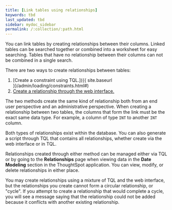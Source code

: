 ```yaml
---
title: [Link tables using relationships]
keywords: tbd
last_updated: tbd
sidebar: mydoc_sidebar
permalink: /:collection/:path.html
---
```

You can link tables by creating relationships between their columns. Linked tables can be searched together or combined into a worksheet for easy searching. Tables that have no relationship between their columns can not be combined in a single search.

There are two ways to create relationships between tables:

1.  [Create a constraint using TQL.]({{ site.baseurl }}/admin/loading/constraints.html#)
2.  [Create a relationship through the web interface.](create-new-relationship.html#)

The two methods create the same kind of relationship both from an end user perspective and an administrative perspective. When creating a relationship between two tables, the columns that form the link must be the exact same data type.  For example, a column of type `INT` to another `INT` column.

Both types of relationships exist within the database. You can also generate a script through TQL that contains all relationships, whether create via the web interface or in TQL.

Relationships created through either method can be managed either via TQL or by going to the **Relationships** page when viewing data in the **Date Modeling** section in the ThoughtSpot application. You can view, modify, or delete relationships in either place.

You may create relationships using a mixture of TQL and the web interface, but the relationships you create cannot form a circular relationship, or "cycle". If you attempt to create a relationship that would complete a cycle, you will see a message saying that the relationship could not be added because it conflicts with another existing relationship.
